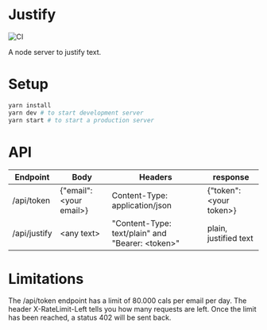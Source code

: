 # Justify
![CI](https://github.com/Art-S-D/justify/workflows/CI/badge.svg)


A node server to justify text.

# Setup

```bash
yarn install
yarn dev # to start development server
yarn start # to start a production server
```

# API

| Endpoint | Body | Headers | response |
| -------- | ---- | ------- | -------- |
| /api/token | {"email":\<your email\>} | Content-Type: application/json| {"token":\<your token\>}|
| /api/justify | \<any text\> | "Content-Type: text/plain" and "Bearer: \<token\>" | plain, justified text|

# Limitations

The /api/token endpoint has a limit of 80.000 cals per email per day.
The header X-RateLimit-Left tells you how many requests are left.
Once the limit has been reached, a status 402 will be sent back.